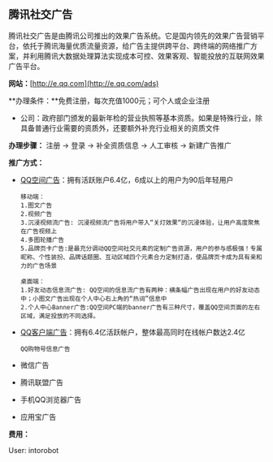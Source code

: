 ## 腾讯社交广告

腾讯社交广告是由腾讯公司推出的效果广告系统。它是国内领先的效果广告营销平台，依托于腾讯海量优质流量资源，给广告主提供跨平台、跨终端的网络推广方案，并利用腾讯大数据处理算法实现成本可控、效果客观、智能投放的互联网效果广告平台。

**网站：**[http://e.qq.com](http://e.qq.com/ads)

**办理条件：**免费注册，每次充值1000元；可个人或企业注册

* 公司：政府部门颁发的最新年检的营业执照等基本资质。如果是特殊行业，除具备普通行业需要的资质外，还要额外补充行业相关的资质文件

**办理步骤：** 注册 -&gt; 登录 -&gt; 补全资质信息 -&gt; 人工审核 -&gt; 新建广告推广

**推广方式：**

* [QQ空间广告](http://e.qq.com/ads/resources/qzone-mobile)：拥有活跃账户6.4亿，6成以上的用户为90后年轻用户

  ```
  移动端：
  1.图文广告
  2.视频广告
  3.沉浸视频流广告: 沉浸视频流广告将用户带入“关灯效果“的沉浸体验，让用户高度聚焦在广告视频上
  4.多图轮播广告
  5.品牌页卡广告:是最充分调动QQ空间社交元素的定制广告资源，用户的参与感极强！专属昵称、个性装扮、品牌话题圈、互动区域四个元素合力定制打造，使品牌页卡成为具有亲和力的广告场景

  桌面端：
  1.好友动态信息流广告: QQ空间的信息流广告有两种：横条幅广告出现在用户的好友动态中；小图文广告出现在个人中心右上角的“热词”信息中
  2.个人中心Banner广告:QQ空间PC端的banner广告有三种尺寸，覆盖QQ空间页面的左右区域，满足投放的不同选择。
  ```

* [QQ客户端广告](http://e.qq.com/ads/resources/qq-mobile)：拥有6.4亿活跃帐户，整体最高同时在线帐户数达2.4亿

      QQ购物号信息广告

* 微信广告

* 腾讯联盟广告

* 手机QQ浏览器广告

* 应用宝广告

**费用：**

User: intorobot

